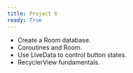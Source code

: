 ```yaml
---
title: Project 6
ready: True
---
```


- Create a Room database.
- Coroutines and Room.
- Use LiveData to control button states.
- RecyclerView fundamentals.
